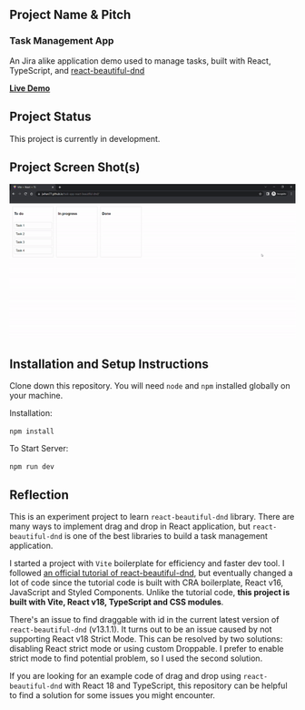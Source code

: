 <!-- README template Credit: https://gist.github.com/martensonbj/6bf2ec2ed55f5be723415ea73c4557c4 -->

## Project Name & Pitch

<h3>Task Management App</h3>

An Jira alike application demo used to manage tasks, built with React, TypeScript, and [react-beautiful-dnd](https://www.npmjs.com/package/react-beautiful-dnd)

[**Live Demo**](https://jwhan77.github.io/task-app-react-beautiful-dnd/)


## Project Status

This project is currently in development.


## Project Screen Shot(s)

![screenshot](/images/screenshot.gif)


## Installation and Setup Instructions

Clone down this repository. You will need `node` and `npm` installed globally on your machine.

Installation:

`npm install`  

To Start Server:

`npm run dev`  


## Reflection
  This is an experiment project to learn `react-beautiful-dnd` library. There are many ways to implement drag and drop in React application, but `react-beautiful-dnd` is one of the best libraries to build a task management application.

  I started a project with `Vite` boilerplate for efficiency and faster dev tool. I followed [an official tutorial of react-beautiful-dnd](https://egghead.io/courses/beautiful-and-accessible-drag-and-drop-with-react-beautiful-dnd), but eventually changed a lot of code since the tutorial code is built with CRA boilerplate, React v16, JavaScript and Styled Components. Unlike the tutorial code, **this project is built with Vite, React v18, TypeScript and CSS modules**.

  There's an issue to find draggable with id in the current latest version of `react-beautiful-dnd` (v13.1.1). It turns out to be an issue caused by not supporting React v18 Strict Mode. This can be resolved by two solutions: disabling React strict mode or using custom Droppable. I prefer to enable strict mode to find potential problem, so I used the second solution.

  If you are looking for an example code of drag and drop using `react-beautiful-dnd` with React 18 and TypeScript, this repository can be helpful to find a solution for some issues you might encounter.